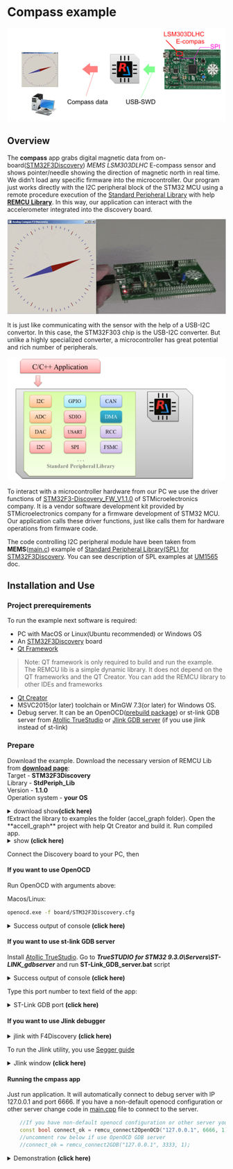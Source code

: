 # Compass example

![title](img/title.png)

## Overview

The **compass** app grabs digital magnetic data from on-board([STM32F3Discovery](https://www.st.com/resource/en/user_manual/dm00063382-discovery-kit-with-stm32f303vc-mcu-stmicroelectronics.pdf)) *MEMS LSM303DLHC* E-compass sensor and shows pointer/needle showing the direction of magnetic north in real time.
We didn’t load any specific firmware into the microcontroller. Our program just works directly with the I2C peripheral block of the STM32 MCU using a remote procedure execution of the [Standard Peripheral Library](https://www.st.com/en/embedded-software/stm32-standard-peripheral-libraries.html) with help [**REMCU Library**](https://remotemcu.com/). In this way, our application can interact with the accelerometer integrated into the discovery board.

![compas stm32f3discovery](img/compas_demo.gif)

It is just like communicating with the sensor with the help of a USB-I2C convertor. In this case, the STM32F303 chip is the USB-I2C converter. But unlike a highly specialized converter, a microcontroller has great potential and rich number of peripherals.

![variants](img/variants.png)

To interact with a microcontroller hardware from our PC we use the driver functions of [STM32F3-Discovery_FW_V1.1.0](https://www.st.com/en/embedded-software/stm32-standard-peripheral-libraries.html) of STMicroelectronics company. It is a vendor software development kit provided by STMicroelectronics company for a firmware development of STM32 MCU.
Our application calls these driver functions, just like calls them for hardware operations from firmware code.

The code controlling I2C peripheral module have been taken from **MEMS**([main.c](STM32F3-Discovery_FW_V1.1.0/Project/Demonstration/main.c)) example of [Standard Peripheral Library(SPL) for STM32F3Discovery](https://www.st.com/content/st_com/en/products/embedded-software/mcu-mpu-embedded-software/stm32-embedded-software/stm32-standard-peripheral-library-expansion/stsw-stm32118.html). You can see description of SPL examples at [UM1565](https://www.st.com/resource/en/user_manual/dm00062956-description-of-stm32f37xx38xx-standard-peripheral-library-stmicroelectronics.pdf) doc.

## Installation and Use
### Project prerequirements
To run the example next software is required:

  * PC with MacOS or Linux(Ubuntu recommended) or Windows OS
  * An [STM32F3Discovery](https://www.st.com/en/evaluation-tools/STM32F3Discovery.html) board
  * [Qt Framework](https://www.qt.io/download-open-source)
>Note: QT framework is only required to build and run the example. The REMCU lib is a simple dynamic library. It does not depend on the QT frameworks and the QT Creator. You can add the REMCU library to other IDEs and frameworks
  * [Qt Creator](https://www.qt.io/download-open-source)
  * MSVC2015(or later) toolchain or MinGW 7.3(or later) for Windows OS.
  * Debug server. It can be an OpenOCD([prebuild package](https://github.com/ilg-archived/openocd/releases/tag/v0.10.0-12-20190422)) or st-link GDB server from [Atollic TrueStudio](https://atollic.com/truestudio/) or [Jlink GDB server](https://www.segger.com/products/debug-probes/j-link/tools/j-link-gdb-server/about-j-link-gdb-server/) (if you use jlink instead of st-link)

### Prepare
Download the example. Download the necessary version of REMCU Lib from [**download page**](https://remotemcu.com/download):  
Target - **STM32F3Discovery**  
Library - **StdPeriph_Lib**  
Version - **1.1.0**  
Operation system - **your OS**
<details>
  <summary>download show<b>(click here) </b></summary>
  
![download show](../img/download.png)
</details>
fExtract the library to examples the folder (accel_graph folder). Open the **accell_graph** project with help Qt Creator and build it. Run compiled app.
<details>
  <summary>show <b>(click here)</b></summary>
  
![extract.png](img/extract.png)
</details>

Connect the Discovery board to your PC, then

#### If you want to use OpenOCD

Run OpenOCD with arguments above:

Macos/Linux:
```bash 
openocd.exe -f board/STM32F3Discovery.cfg
```
<details>
  <summary>
Success output of console <b>(click here) </b></summary>

![win-run-openocd](img/win-run-openocd.png)
</details>

#### If you want to use st-link GDB server
Install [Atollic TrueStudio](https://atollic.com/truestudio/).
Go to ***TrueSTUDIO for STM32 9.3.0\Servers\ST-LINK_gdbserver*** and run **ST-Link_GDB_server.bat** script

<details>
  <summary>Success output of console <b>(click here) </b></summary>

![run-stling-gdb](../img/run-stling-gdb.png)
</details>

Type this port number to text field of the app:
<details>
  <summary> ST-Link GDB port <b>(click here) </b></summary>

![](../img/port_stlink_gdb.png)
</details>

#### If you want to use Jlink debugger
<details>
  <summary>jlink with F4Discovery <b>(click here)</b></summary>
  
![Image](https://preview.redd.it/2rylc1wfn6r01.jpg?width=640&crop=smart&auto=webp&s=306979886db7bd5f75d7e25caf206495124ae581)
</details>

To run the Jlink utility, you use [Segger guide](https://www.segger.com/downloads/jlink/UM08001)
<details>
  <summary> Jlink window <b>(click here)</b></summary>
  
![Image](https://www.segger.com/fileadmin/images/products/J-Link/Software/GDB_Server-Overview.gif)
</details>

####  Running the cmpass app
Just run application. It will automatically connect to debug server with IP 127.0.0.1 and port 6666. If you have a non-default openocd configuration or other server change code in [main.cpp](mian.cpp) file to connect to the server.
```Cpp
    //If you have non-default openocd configuration or other server you type the port number and IP that be used the server to arguments below
    const bool connect_ok = remcu_connect2OpenOCD("127.0.0.1", 6666, 1);
    //uncomment row below if use OpenOCD GDB server
    //connect_ok = remcu_connect2GDB("127.0.0.1", 3333, 1);
```

<details>
  <summary>Demonstration <b>(click here) </b></summary>
  
![compas stm32f3discovery](img/compas_demo.gif)
</details>
